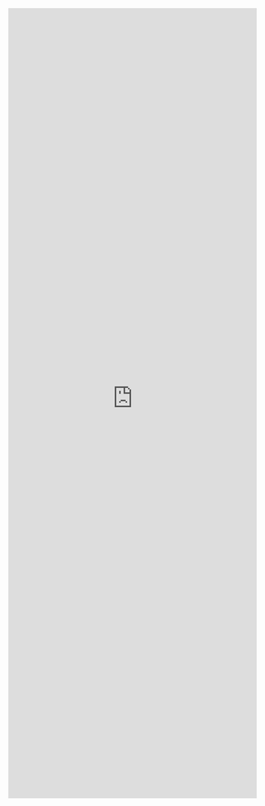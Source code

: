 <iframe 
    title='Slider Examples'
    src='https://fabricweb.z5.web.core.windows.net/pr-deploy-site/refs/heads/master/fabric-website-resources/dist/index.html#/examples/slider?docsExample=true'
    frameborder='no'
    height='1600'
    style='width: 100%;'
>